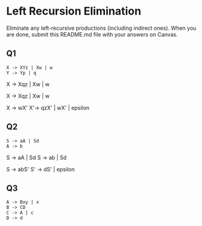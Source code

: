 # Left Recursion Elimination

Eliminate any left-recursive productions (including indirect ones). When you are done, submit this README.md file with your answers on Canvas. 

## Q1

```
X -> XYz | Xw | w
Y -> Yp | q
```
X -> Xqz | Xw | w

X -> Xqz | Xw | w

X -> wX'
X'-> qzX' | wX' | epsilon

## Q2

```
S -> aA | Sd
A -> b
```

S -> aA | Sd
S -> ab | Sd

S -> abS'
S' -> dS' | epsilon


## Q3

```
A -> Bxy | x
B -> CD
C -> A | c
D -> d           
```

